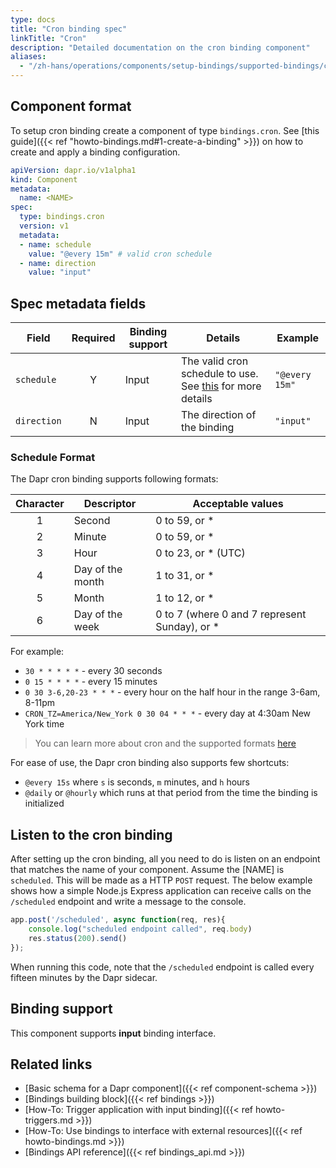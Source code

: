 ```yaml
---
type: docs
title: "Cron binding spec"
linkTitle: "Cron"
description: "Detailed documentation on the cron binding component"
aliases:
  - "/zh-hans/operations/components/setup-bindings/supported-bindings/cron/"
---
```


## Component format

To setup cron binding create a component of type `bindings.cron`. See [this guide]({{< ref "howto-bindings.md#1-create-a-binding" >}}) on how to create and apply a binding configuration.


```yaml
apiVersion: dapr.io/v1alpha1
kind: Component
metadata:
  name: <NAME>
spec:
  type: bindings.cron
  version: v1
  metadata:
  - name: schedule
    value: "@every 15m" # valid cron schedule
  - name: direction
    value: "input"
```

## Spec metadata fields

| Field              | Required | Binding support |  Details | Example |
|--------------------|:--------:|-------|--------|---------|
| `schedule` | Y | Input|  The valid cron schedule to use. See [this](#schedule-format) for more details | `"@every 15m"`
| `direction` | N | Input|  The direction of the binding | `"input"`

### Schedule Format

The Dapr cron binding supports following formats:

| Character |	Descriptor        | Acceptable values                             |
|:---------:|-------------------|-----------------------------------------------|
| 1	        | Second	          | 0 to 59, or *                                 |
| 2	        | Minute	          | 0 to 59, or *                                 |
| 3	        | Hour	            | 0 to 23, or * (UTC)                           |
| 4	        | Day of the month	| 1 to 31, or *                                 |
| 5	        | Month	            | 1 to 12, or *                                 |
| 6	        | Day of the week	  | 0 to 7 (where 0 and 7 represent Sunday), or * |

For example:

* `30 * * * * *` - every 30 seconds
* `0 15 * * * *` - every 15 minutes
* `0 30 3-6,20-23 * * *` - every hour on the half hour in the range 3-6am, 8-11pm
* `CRON_TZ=America/New_York 0 30 04 * * *` - every day at 4:30am New York time

> You can learn more about cron and the supported formats [here](https://en.wikipedia.org/wiki/Cron)

For ease of use, the Dapr cron binding also supports few shortcuts:

* `@every 15s` where `s` is seconds, `m` minutes, and `h` hours
* `@daily` or `@hourly` which runs at that period from the time the binding is initialized

## Listen to the cron binding

After setting up the cron binding, all you need to do is listen on an endpoint that matches the name of your component. Assume the [NAME] is `scheduled`. This will be made as a HTTP `POST` request. The below example shows how a simple Node.js Express application can receive calls on the `/scheduled` endpoint and write a message to the console.
  
```js
app.post('/scheduled', async function(req, res){
    console.log("scheduled endpoint called", req.body)
    res.status(200).send()
});
```
  
When running this code, note that the `/scheduled` endpoint is called every fifteen minutes by the Dapr sidecar.


## Binding support

This component supports **input** binding interface.

## Related links

- [Basic schema for a Dapr component]({{< ref component-schema >}})
- [Bindings building block]({{< ref bindings >}})
- [How-To: Trigger application with input binding]({{< ref howto-triggers.md >}})
- [How-To: Use bindings to interface with external resources]({{< ref howto-bindings.md >}})
- [Bindings API reference]({{< ref bindings_api.md >}})
